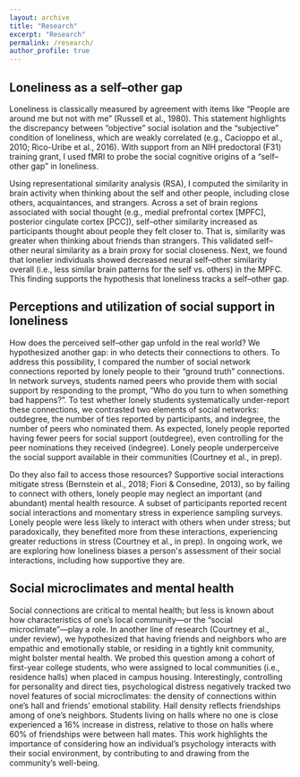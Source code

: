 ```yaml
---
layout: archive
title: "Research"
excerpt: "Research"
permalink: /research/
author_profile: true
---
```


## Loneliness as a self–other gap
<p>Loneliness is classically measured by agreement with items like “People are around me but not with me” (Russell et al., 1980). This statement highlights the discrepancy between “objective” social isolation and the “subjective” condition of loneliness, which are weakly correlated (e.g., Cacioppo et al., 2010; Rico-Uribe et al., 2016). With support from an NIH predoctoral (F31) training grant, I used fMRI to probe the social cognitive origins of a “self–other gap” in loneliness.</p>
<p>Using representational similarity analysis (RSA), I computed the similarity in brain activity when thinking about the self and other people, including close others, acquaintances, and strangers. Across a set of brain regions associated with social thought (e.g., medial prefrontal cortex [MPFC], posterior cingulate cortex [PCC]), self–other similarity increased as participants thought about people they felt closer to. That is, similarity was greater when thinking about friends than strangers. This validated self–other neural similarity as a brain proxy for social closeness. Next, we found that lonelier individuals showed decreased neural self–other similarity overall (i.e., less similar brain patterns for the self vs. others) in the MPFC. This finding supports the hypothesis that loneliness tracks a self–other gap.</p>

## Perceptions and utilization of social support in loneliness
<p>How does the perceived self–other gap unfold in the real world? We hypothesized another gap: in who detects their connections to others. To address this possibility, I compared the number of social network connections reported by lonely people to their “ground truth” connections. In network surveys, students named peers who provide them with social support by responding to the prompt, “Who do you turn to when something bad happens?”. To test whether lonely students systematically under-report these connections, we contrasted two elements of social networks: outdegree, the number of ties reported by participants, and indegree, the number of peers who nominated them. As expected, lonely people reported having fewer peers for social support (outdegree), even controlling for the peer nominations they received (indegree). Lonely people underperceive the social support available in their communities (Courtney et al., in prep).</p>
<p>Do they also fail to access those resources? Supportive social interactions mitigate stress (Bernstein et al., 2018; Fiori & Consedine, 2013), so by failing to connect with others, lonely people may neglect an important (and abundant) mental health resource. A subset of participants reported recent social interactions and momentary stress in experience sampling surveys. Lonely people were less likely to interact with others when under stress; but paradoxically, they benefited more from these interactions, experiencing greater reductions in stress (Courtney et al., in prep). In ongoing work, we are exploring how loneliness biases a person's assessment of their social interactions, including how supportive they are.</p>

## Social microclimates and mental health
<p>Social connections are critical to mental health; but less is known about how characteristics of one’s local community—or the “social microclimate”—play a role. In another line of research (Courtney et al., under review), we hypothesized that having friends and neighbors who are empathic and emotionally stable, or residing in a tightly knit community, might bolster mental health. We probed this question among a cohort of first-year college students, who were assigned to local communities (i.e., residence halls) when placed in campus housing. Interestingly, controlling for personality and direct ties, psychological distress negatively tracked two novel features of social microclimates: the density of connections within one’s hall and friends’ emotional stability. Hall density reflects friendships among of one’s neighbors. Students living on halls where no one is close experienced a 16% increase in distress, relative to those on halls where 60% of friendships were between hall mates. This work highlights the importance of considering how an individual’s psychology interacts with their social environment, by contributing to and drawing from the community’s well-being.</p>
